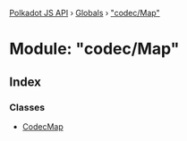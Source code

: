 [Polkadot JS API](../README.md) › [Globals](../globals.md) › ["codec/Map"](_codec_map_.md)

# Module: "codec/Map"

## Index

### Classes

* [CodecMap](../classes/_codec_map_.codecmap.md)
